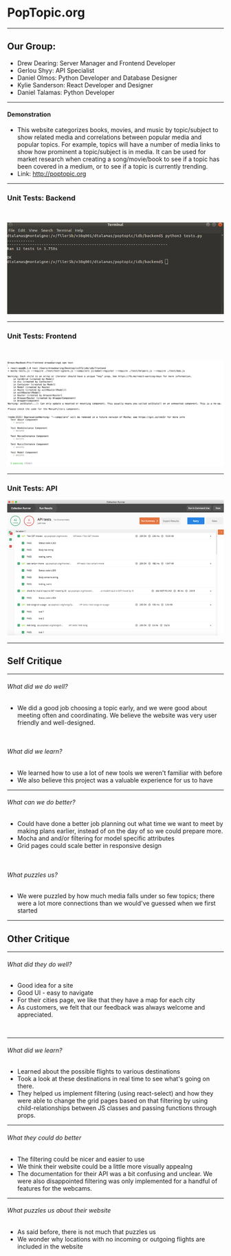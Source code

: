 ﻿# PopTopic.org

---
## Our Group:

* Drew Dearing: Server Manager and Frontend Developer
* Gerlou Shyy: API Specialist
* Daniel Olmos: Python Developer and Database Designer
* Kylie Sanderson: React Developer and Designer
* Daniel Talamas: Python Developer

---
#### Demonstration

* This website categorizes books, movies, and music by topic/subject to show related media and correlations between popular media and popular topics. For example, topics will have a number of media links to show how prominent a topic/subject is in media. It can be used for market research when creating a song/movie/book to see if a topic has been covered in a medium, or to see if a topic is currently trending. 
* Link: http://poptopic.org

---
### Unit Tests: Backend

<br>

![Logo](https://github.com/Daniel9650/idb/blob/master/python_tests.png?raw=true)

---
### Unit Tests: Frontend

<br>

![Logo](https://github.com/Daniel9650/idb/blob/master/mocha_tests.png?raw=true)

---
### Unit Tests: API


![Logo](https://github.com/Daniel9650/idb/blob/master/postman_tests.png?raw=true)

---

## Self Critique

---
###### What did we do well?

* We did a good job choosing a topic early, and we were good about meeting often and coordinating. We believe the website was very user friendly and well-designed.

<br>

###### What did we learn?

* We learned how to use a lot of new tools we weren't familiar with before 
* We also believe this project was a valuable experience for us to have

---
###### What can we do better?

* Could have done a better job planning out what time we want to meet by making plans earlier, instead of on the day of so we could prepare more.
* Mocha and and/or filtering for model specific attributes
* Grid pages could scale better in responsive design

<br>

###### What puzzles us?

* We were puzzled by how much media falls under so few topics; there were a lot more connections than we would've guessed when we first started

---

## Other Critique

---
###### What did they do well?

* Good idea for a site
* Good UI - easy to navigate
* For their cities page, we like that they have a map for each city
* As customers, we felt that our feedback was always welcome and appreciated.

<br>

---
###### What did we learn?

* Learned about the possible flights to various destinations
* Took a look at these destinations in real time to see what's going on there. 
* They helped us implement filtering (using react-select) and how they were able to change the grid pages based on that filtering by using child-relationships between JS classes and passing functions through props.

---
###### What they could do better

* The filtering could be nicer and easier to use
* We think their website could be a little more visually appealng
* The documentation for their API was a bit confusing and unclear. We were also disappointed filtering was only implemented for a handful of features for the webcams.

---

###### What puzzles us about their website

* As said before, there is not much that puzzles us
* We wonder why locations with no incoming or outgoing flights are included in the website